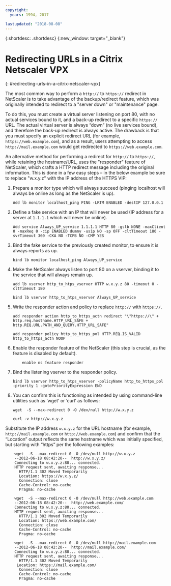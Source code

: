 ```yaml
---
copyright:
  years: 1994, 2017

lastupdated: "2018-08-08"
---
```


{:shortdesc: .shortdesc}
{:new_window: target="_blank"}

# Redirecting URLs in a Citrix Netscaler VPX
{: #redirecting-urls-in-a-citrix-netscaler-vpx}

The most common way to perform a `http://` to `https://` redirect in NetScaler is to take advantage of the backup/redirect feature, which was originally intended to redirect to a "server down" or "maintenance" page.  

To do this, you must create a virtual server listening on port 80, with no actual services bound to it, and a back-up redirect to a specific `https://` URL. The actual virtual server is always “down” (no live services bound), and therefore the back-up redirect is always active. The drawback is that you must specify an explicit redirect URL (for example, `https://web.example.com`), and as a result, users attempting to access `http://mail.example.com` would get redirected to `https://web.example.com`.

An alternative method for performing a redirect for `http://` to `https://`, while retaining the hostname/URL, uses the "responder" feature of NetScaler, which crafts a HTTP redirect message including the original information. This is done in a few easy steps – in the below example be sure to replace "w.x.y.z" with the IP address of the HTTPS VIP:

1. Prepare a monitor type which will always succeed (pinging localhost will always be online as long as the NetScaler is up).
	```
	Add lb monitor localhost_ping PING -LRTM ENABLED -destIP 127.0.0.1
	```
	
2. Define a fake service with an IP that will never be used (IP address for a server at `1.1.1.1` which will never be online).
	```
	Add service Always_UP_service 1.1.1.1 HTTP 80 -gslb NONE -maxClient 0 -maxReq 0 -cip ENABLED dummy -usip NO -sp OFF -cltTimeout 180 -svrTimeout 360 -CKA NO -TCPB NO -CMP YES
	```
3. Bind the fake service to the previously created monitor, to ensure it is always reports as up.
	```
	bind lb monitor localhost_ping Always_UP_service
	```
	
4. Make the NetScaler always listen to port 80 on a vserver, binding it to the service that will always remain up.
	```
	add lb vserver http_to_htps_vserver HTTP w.x.y.z 80 -timeout 0 -cltTimeout 180
	```
	```
	bind lb vserver http_to_htps_vserver Always_UP_service
	```
	
5. Write the responder action and policy to replace `http://` with `https://`.
	```
	add responder action http_to_https_actn redirect "\"https://\" + http.req.hostname.HTTP_URL_SAFE + http.REQ.URL.PATH_AND_QUERY.HTTP_URL_SAFE"
	```
	```
	add responder policy http_to_https_pol HTTP.REQ.IS_VALID http_to_https_actn NOOP
	```
6. Enable the responder feature of the NetScaler (this step is crucial, as the feature is disabled by default).
	```
        enable ns feature responder
	```
7. Bind the listening vserver to the responder policy.
	```
	bind lb vserver http_to_htps_vserver -policyName http_to_https_pol -priority 1 -gotoPriorityExpression END
	```
8. You can confirm this is functioning as intended by using command-line utilities such as ‘wget’ or ‘curl’ as follows:
        
	```
    wget  -S --max-redirect 0 -O /dev/null http://w.x.y.z

    curl -v http://w.x.y.z
    ```

Substitute the IP address `w.x.y.z` for the URL hostname (for example, `http://mail.example.com` or `http://web.example.com`) and confirm that the “Location” output reflects the same hostname which was initially specified, but starting with “https” per the following examples:

```
    wget  -S --max-redirect 0 -O /dev/null http://w.x.y.z
    --2012-06-18 08:42:20--  http://w.x.y.z/
    Connecting to w.x.y.z:80... connected.
    HTTP request sent, awaiting response...
      HTTP/1.1 302 Moved Temporarily
      Location: https://w.x.y.z/
      Connection: close
      Cache-Control: no-cache
      Pragma: no-cache

    wget  -S --max-redirect 0 -O /dev/null http://web.example.com
    --2012-06-18 08:42:20--  http://web.example.com/
    Connecting to w.x.y.z:80... connected.
    HTTP request sent, awaiting response...
      HTTP/1.1 302 Moved Temporarily
      Location: https://web.example.com/
      Connection: close
      Cache-Control: no-cache
      Pragma: no-cache

    wget  -S --max-redirect 0 -O /dev/null http://mail.example.com
    --2012-06-18 08:42:20--  http://mail.example.com/
    Connecting to w.x.y.z:80... connected.
    HTTP request sent, awaiting response...
      HTTP/1.1 302 Moved Temporarily
     Location: https://mail.example.com/
      Connection: close
      Cache-Control: no-cache
      Pragma: no-cache
```
